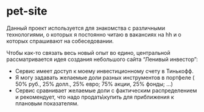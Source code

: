 # pet-site
Данный проект используется для знакомства с различными технологиями, о которых я постоянно читаю в вакансиях на hh и о которых спрашивают на собеседовании.

Чтобы как-то связать весь новый опыт во едино, центральной рассматривается идея создания небольшого сайта “Ленивый инвестор”:
- Сервис имеет доступ к моему инвестиционному счету в Тинькофф.
- Я могу задавать желаемые доли разных инструментов в портфеле ( 50% руб., 25% долл., 25% евро; 75% акции, 25% фонды; …)
- Сервис сравнивает желаемые доли с фактическим распределением и рекомендует, что надо продать\купить для приближения к плановым показателям.
